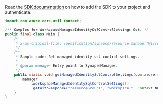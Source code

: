 Read the [SDK documentation](https://github.com/Azure/azure-sdk-for-java/blob/azure-resourcemanager-synapse_1.0.0-beta.3/sdk/synapse/azure-resourcemanager-synapse/README.md) on how to add the SDK to your project and authenticate.

```java
import com.azure.core.util.Context;

/** Samples for WorkspaceManagedIdentitySqlControlSettings Get. */
public final class Main {
    /*
     * x-ms-original-file: specification/synapse/resource-manager/Microsoft.Synapse/stable/2021-06-01/examples/GetManagedIdentitySqlControlSettings.json
     */
    /**
     * Sample code: Get managed identity sql control settings.
     *
     * @param manager Entry point to SynapseManager.
     */
    public static void getManagedIdentitySqlControlSettings(com.azure.resourcemanager.synapse.SynapseManager manager) {
        manager
            .workspaceManagedIdentitySqlControlSettings()
            .getWithResponse("resourceGroup1", "workspace1", Context.NONE);
    }
}
```
